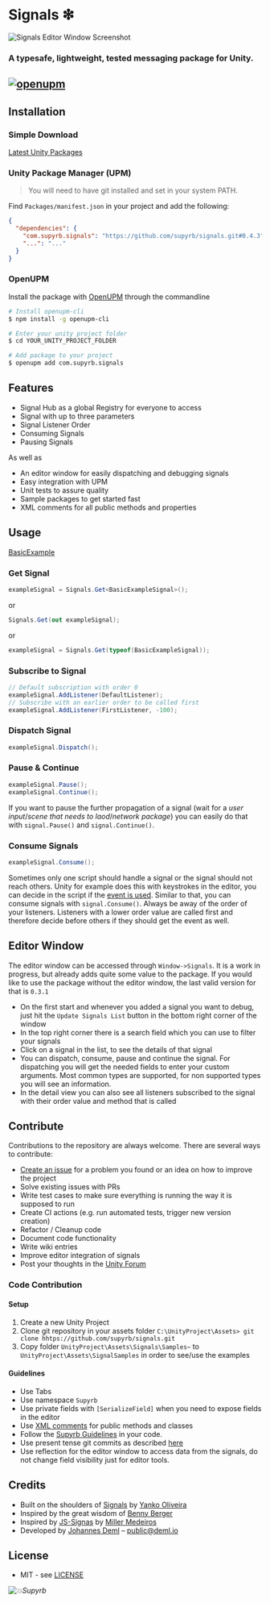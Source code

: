 # Signals ❇

![Signals Editor Window Screenshot](https://repository-images.githubusercontent.com/196998874/89ce0400-5f94-11ea-91f0-817e8691def5)

### A typesafe, lightweight, tested messaging package for Unity.
[![openupm](https://img.shields.io/npm/v/com.supyrb.signals?label=openupm&registry_uri=https://package.openupm.com)](https://openupm.com/packages/com.supyrb.signals/)
---

## Installation

### Simple Download

[Latest Unity Packages](../../releases/latest)

### Unity Package Manager (UPM)

> You will need to have git installed and set in your system PATH.

Find `Packages/manifest.json` in your project and add the following:
```json
{
  "dependencies": {
    "com.supyrb.signals": "https://github.com/supyrb/signals.git#0.4.3",
    "...": "..."
  }
}
```

### OpenUPM

Install the package with [OpenUPM](https://openupm.com/) through the commandline

```sh
# Install openupm-cli
$ npm install -g openupm-cli

# Enter your unity project folder
$ cd YOUR_UNITY_PROJECT_FOLDER

# Add package to your project
$ openupm add com.supyrb.signals
```

## Features

* Signal Hub as a global Registry for everyone to access
* Signal with up to three parameters
* Signal Listener Order
* Consuming Signals
* Pausing Signals

As well as
* An editor window for easily dispatching and debugging signals
* Easy integration with UPM
* Unit tests to assure quality
* Sample packages to get started fast
* XML comments for all public methods and properties

## Usage

[BasicExample](./Samples~/Basic/Scripts/BasicExampleSignalTest.cs)

### Get Signal

```c#
exampleSignal = Signals.Get<BasicExampleSignal>();
```
or
```c#
Signals.Get(out exampleSignal);
```
or
```c#
exampleSignal = Signals.Get(typeof(BasicExampleSignal));
```

### Subscribe to Signal

```c#
// Default subscription with order 0
exampleSignal.AddListener(DefaultListener);
// Subscribe with an earlier order to be called first
exampleSignal.AddListener(FirstListener, -100);
```

### Dispatch Signal

```c#
exampleSignal.Dispatch();
```
### Pause & Continue

```c#
exampleSignal.Pause();
exampleSignal.Continue();
```
If you want to pause the further propagation of a signal (wait for a *user input*/*scene that needs to laod*/*network package*) you can easily do that with `signal.Pause()` and `signal.Continue()`.

### Consume Signals

```c#
exampleSignal.Consume();
```
Sometimes only one script should handle a signal or the signal should not reach others. Unity for example does this with keystrokes in the editor, you can decide in the script if the [event is used](https://docs.unity3d.com/ScriptReference/Event.Use.html). Similar to that, you can consume signals with `signal.Consume()`. Always be away of the order of your listeners. Listeners with a lower order value are called first and therefore decide before others if they should get the event as well.

## Editor Window

The editor window can be accessed through `Window->Signals`. It is a work in progress, but already adds quite some value to the package. If you would like to use the package without the editor window, the last valid version for that is `0.3.1`

* On the first start and whenever you added a signal you want to debug, just hit the `Update Signals List` button in the bottom right corner of the window
* In the top right corner there is a search field which you can use to filter your signals
* Click on a signal in the list, to see the details of that signal
* You can dispatch, consume, pause and continue the signal. For dispatching you will get the needed fields to enter your custom arguments. Most common types are supported, for non supported types you will see an information.
* In the detail view you can also see all listeners subscribed to the signal with their order value and method that is called

## Contribute

Contributions to the repository are always welcome. There are several ways to contribute:  
* [Create an issue](../../issues) for a problem you found or an idea on how to improve the project
* Solve existing issues with PRs
* Write test cases to make sure everything is running the way it is supposed to run
* Create CI actions (e.g. run automated tests, trigger new version creation)
* Refactor / Cleanup code
* Document code functionality
* Write wiki entries
* Improve editor integration of signals
* Post your thoughts in the [Unity Forum](https://forum.unity.com/threads/open-source-signals-a-decoupled-typesafe-messaging-system.803487/)

### Code Contribution

#### Setup

1. Create a new Unity Project
2. Clone git repository in your assets folder `C:\UnityProject\Assets> git clone hhtps://github.com/supyrb/signals.git`
3. Copy folder `UnityProject\Assets\Signals\Samples~` to `UnityProject\Assets\SignalSamples` in order to see/use the examples

#### Guidelines

* Use Tabs
* Use namespace `Supyrb`
* Use private fields with `[SerializeField]` when you need to expose fields in the editor
* Use [XML comments](https://docs.microsoft.com/en-us/dotnet/csharp/codedoc) for public methods and classes
* Follow the [Supyrb Guidelines](https://github.com/supyrb/SupyrbConventions) in your code.
* Use present tense git commits as described [here](https://github.com/supyrb/SupyrbConventions/tree/develop/git#commit-messages)
* Use reflection for the editor window to access data from the signals, do not change field visibility just for editor tools.

## Credits

* Built on the shoulders of [Signals](https://github.com/yankooliveira/signals) by [Yanko Oliveira](https://github.com/yankooliveira)
* Inspired by the great wisdom of [Benny Berger](https://github.com/Asorano)
* Inspired by [JS-Signas](https://github.com/millermedeiros/js-signals) by [Miller Medeiros](https://github.com/millermedeiros)
* Developed by [Johannes Deml](https://github.com/JohannesDeml) – [public@deml.io](mailto:public@deml.io)

## License

* MIT - see [LICENSE](./LICENSE.md)

*![💥Supyrb](https://supyrb.com/data/supyrb-inline-logo.svg)*
